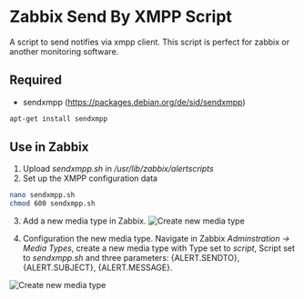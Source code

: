# Zabbix Send By XMPP Script
A script to send notifies via xmpp client. This script is perfect for zabbix or another monitoring software.

## Required  
* sendxmpp (https://packages.debian.org/de/sid/sendxmpp)
```bash
apt-get install sendxmpp
```
## Use in Zabbix
1. Upload *sendxmpp.sh* in */usr/lib/zabbix/alertscripts*
2. Set up the XMPP configuration data
```bash
nano sendxmpp.sh
chmod 600 sendxmpp.sh
```
3. Add a new media type in Zabbix.
![Create new media type](https://wiki.profoxi.de/wp-content/uploads/2020/05/zabbix-media-xmpp-screens/01.png)

4. Configuration the new media type.
Navigate in Zabbix *Adminstration -> Media Types*, create a new media type with Type set to *script*, Script set to *sendxmpp.sh* and three parameters: {ALERT.SENDTO}, {ALERT.SUBJECT}, {ALERT.MESSAGE}.

![Create new media type](https://wiki.profoxi.de/wp-content/uploads/2020/05/zabbix-media-xmpp-screens/02.png)